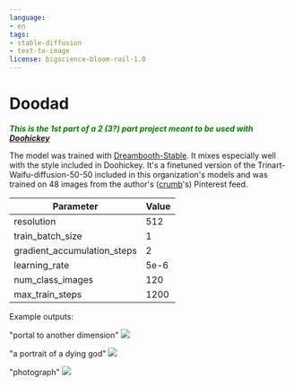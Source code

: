 ```yaml
---
language:
- en
tags:
- stable-diffusion
- text-to-image
license: bigscience-bloom-rail-1.0
---
```


# Doodad

*<p style="color:green"> <b> This is the 1st part of a 2 (3?) part project meant to be used with <a href="https://huggingface.co/doohickey">Doohickey</a> </b> </p>*

The model was trained with [Dreambooth-Stable](https://www.reddit.com/r/StableDiffusion/comments/xphaiw/dreambooth_stable_diffusion_training_in_just_125/). It mixes especially well with the <midj-strong> style included in Doohickey. It's a finetuned version of the Trinart-Waifu-diffusion-50-50 included in this organization's models and was trained on 48 images from the author's ([crumb](https://huggingface.co/crumb)'s) Pinterest feed.

| Parameter | Value      |
|----------------------|------------|
| resolution | 512 |
| train_batch_size | 1 |
| gradient_accumulation_steps | 2 |
| learning_rate | 5e-6 |
| num_class_images | 120 |
| max_train_steps | 1200 |

Example outputs:

"portal to another dimension"
![](https://cdn.discordapp.com/attachments/1024588665596411944/1024747830553882694/unknown.png)

"a portrait of a dying god"
![](https://cdn.discordapp.com/attachments/1024588665596411944/1024749970504548472/unknown.png)

"photograph"
![](https://cdn.discordapp.com/attachments/1024588665596411944/1024751129965375539/unknown.png)